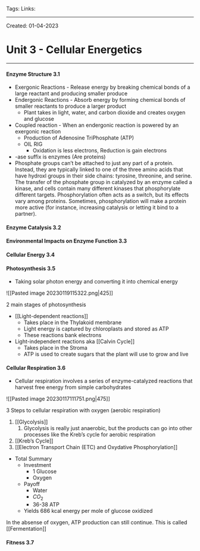  Tags:
Links: 

---
Created: 01-04-2023
# Unit 3 - Cellular Energetics
---

#### Enzyme Structure 3.1
- Exergonic Reactions - Release energy by breaking chemical bonds of a large reactant and producing smaller produce
- Endergonic Reactions - Absorb energy by forming chemical bonds of smaller reactants to produce a larger product
	- Plant takes in light, water, and carbon dioxide and creates oxygen and glucose
- Coupled reaction - When an endergonic reaction is powered by an exergonic reaction
	- Production of Adenosine TriPhosphate (ATP)
	- OIL RIG
		- Oxidation is less electrons, Reduction is gain electrons
- -ase suffix is enzymes (Are proteins)
- Phosphate groups can’t be attached to just any part of a protein. Instead, they are typically linked to one of the three amino acids that have hydroxl groups in their side chains: tyrosine, threonine, and serine. The transfer of the phosphate group in catalyzed by an enzyme called a kinase, and cells contain many different kinases that phosphorylate different targets. Phosphorylation often acts as a switch, but its effects vary among proteins. Sometimes, phosphorylation will make a protein more active (for instance, increasing catalysis or letting it bind to a partner).

#### Enzyme Catalysis 3.2
#### Environmental Impacts on Enzyme Function 3.3
#### Cellular Energy 3.4
#### Photosynthesis 3.5

- Taking solar photon energy and converting it into chemical energy

![[Pasted image 20230119115322.png|425]]

2 main stages of photosynthesis
- [[Light-dependent reactions]]
	- Takes place in the Thylakoid membrane
	- Light energy is captured by chloroplasts and stored as ATP
	- These reactions bank electrons
- Light-independent reactions aka [[Calvin Cycle]]
	- Takes place in the Stroma
	- ATP is used to create sugars that the plant will use to grow and live 

#### Cellular Respiration 3.6
- Cellular respiration involves a series of enzyme-catalyzed reactions that harvest free energy from simple carbohydrates

![[Pasted image 20230117111751.png|475]]

3 Steps to cellular respiration with oxygen (aerobic respiration)
1. [[Glycolysis]]
	1. Glycolysis is really just anaerobic, but the products can go into other processes like the Kreb’s cycle for aerobic respiration
2. [[Kreb’s Cycle]]
3. [[Electron Transport Chain (ETC) and Oxydative Phosphorylation]]

- Total Summary
	- Investment
		- 1 Glucose
		- Oxygen
	- Payoff
		- Water
		- $CO_2$
		- 36-38 ATP
	- Yields 686 kcal energy per mole of glucose oxidized

In the absense of oxygen, ATP production can still continue. This is called [[Fermentation]]

#### Fitness 3.7

